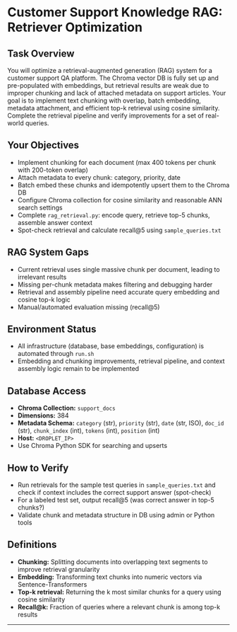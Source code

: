# Customer Support Knowledge RAG: Retriever Optimization

## Task Overview
You will optimize a retrieval-augmented generation (RAG) system for a customer support QA platform. The Chroma vector DB is fully set up and pre-populated with embeddings, but retrieval results are weak due to improper chunking and lack of attached metadata on support articles. Your goal is to implement text chunking with overlap, batch embedding, metadata attachment, and efficient top-k retrieval using cosine similarity. Complete the retrieval pipeline and verify improvements for a set of real-world queries.

## Your Objectives
- Implement chunking for each document (max 400 tokens per chunk with 200-token overlap)
- Attach metadata to every chunk: category, priority, date
- Batch embed these chunks and idempotently upsert them to the Chroma DB
- Configure Chroma collection for cosine similarity and reasonable ANN search settings
- Complete `rag_retrieval.py`: encode query, retrieve top-5 chunks, assemble answer context
- Spot-check retrieval and calculate recall@5 using `sample_queries.txt`

## RAG System Gaps
- Current retrieval uses single massive chunk per document, leading to irrelevant results
- Missing per-chunk metadata makes filtering and debugging harder
- Retrieval and assembly pipeline need accurate query embedding and cosine top-k logic
- Manual/automated evaluation missing (recall@5)

## Environment Status
- All infrastructure (database, base embeddings, configuration) is automated through `run.sh`
- Embedding and chunking improvements, retrieval pipeline, and context assembly logic remain to be implemented

## Database Access
- **Chroma Collection:** `support_docs`
- **Dimensions:** 384
- **Metadata Schema:** `category` (str), `priority` (str), `date` (str, ISO), `doc_id` (str), `chunk_index` (int), `tokens` (int), `position` (int)
- **Host:** `<DROPLET_IP>`
- Use Chroma Python SDK for searching and upserts

## How to Verify
- Run retrievals for the sample test queries in `sample_queries.txt` and check if context includes the correct support answer (spot-check)
- For a labeled test set, output recall@5 (was correct answer in top-5 chunks?)
- Validate chunk and metadata structure in DB using admin or Python tools

## Definitions
- **Chunking:** Splitting documents into overlapping text segments to improve retrieval granularity
- **Embedding:** Transforming text chunks into numeric vectors via Sentence-Transformers
- **Top-k retrieval:** Returning the k most similar chunks for a query using cosine similarity
- **Recall@k:** Fraction of queries where a relevant chunk is among top-k results

---
